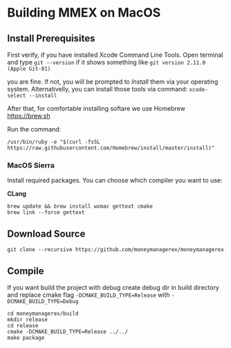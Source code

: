 # Building MMEX on MacOS

## Install Prerequisites
First verify, if you have installed Xcode Command Line Tools. Open terminal and type `git --version` if it shows something like 
```git version 2.11.0 (Apple Git-81)```

you are fine. If not, you will be prompted to *Install* them via your operating system. Alternativelly, you can install those tools via command:
`xcode-select --install`

After that, for comfortable installing softare we use Homebrew https://brew.sh

Run the command:

```/usr/bin/ruby -e "$(curl -fsSL https://raw.githubusercontent.com/Homebrew/install/master/install)"```

### MacOS Sierra 
Install required packages. You can choose which compiler you want to use:

**CLang**

	brew update && brew install wxmac gettext cmake
	brew link --force gettext

## Download Source
	git clone --recursive https://github.com/moneymanagerex/moneymanagerex
	
## Compile
If you want build the project with debug create debug dir in build directory
and replace cmake flag
`-DCMAKE_BUILD_TYPE=Release`
with
`-DCMAKE_BUILD_TYPE=Debug`

    cd moneymanagerex/build
    mkdir release
    cd release
    cmake -DCMAKE_BUILD_TYPE=Release ../../
	make package
